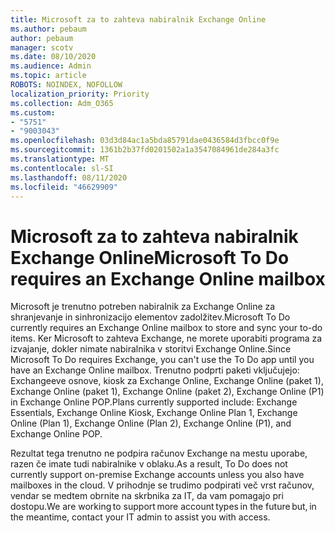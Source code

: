 ```yaml
---
title: Microsoft za to zahteva nabiralnik Exchange Online
ms.author: pebaum
author: pebaum
manager: scotv
ms.date: 08/10/2020
ms.audience: Admin
ms.topic: article
ROBOTS: NOINDEX, NOFOLLOW
localization_priority: Priority
ms.collection: Adm_O365
ms.custom:
- "5751"
- "9003043"
ms.openlocfilehash: 03d3d84ac1a5bda85791dae0436584d3fbcc0f9e
ms.sourcegitcommit: 1361b2b37fd0201502a1a3547084961de284a3fc
ms.translationtype: MT
ms.contentlocale: sl-SI
ms.lasthandoff: 08/11/2020
ms.locfileid: "46629909"
---
```

# <a name="microsoft-to-do-requires-an-exchange-online-mailbox"></a><span data-ttu-id="2d60e-102">Microsoft za to zahteva nabiralnik Exchange Online</span><span class="sxs-lookup"><span data-stu-id="2d60e-102">Microsoft To Do requires an Exchange Online mailbox</span></span>

<span data-ttu-id="2d60e-103">Microsoft je trenutno potreben nabiralnik za Exchange Online za shranjevanje in sinhronizacijo elementov zadolžitev.</span><span class="sxs-lookup"><span data-stu-id="2d60e-103">Microsoft To Do currently requires an Exchange Online mailbox to store and sync your to-do items.</span></span> <span data-ttu-id="2d60e-104">Ker Microsoft to zahteva Exchange, ne morete uporabiti programa za izvajanje, dokler nimate nabiralnika v storitvi Exchange Online.</span><span class="sxs-lookup"><span data-stu-id="2d60e-104">Since Microsoft To Do requires Exchange, you can't use the To Do app until you have an Exchange Online mailbox.</span></span> <span data-ttu-id="2d60e-105">Trenutno podprti paketi vključujejo: Exchangeeve osnove, kiosk za Exchange Online, Exchange Online (paket 1), Exchange Online (paket 1), Exchange Online (paket 2), Exchange Online (P1) in Exchange Online POP.</span><span class="sxs-lookup"><span data-stu-id="2d60e-105">Plans currently supported include: Exchange Essentials, Exchange Online Kiosk, Exchange Online Plan 1, Exchange Online (Plan 1), Exchange Online (Plan 2), Exchange Online (P1), and Exchange Online POP.</span></span>

<span data-ttu-id="2d60e-106">Rezultat tega trenutno ne podpira računov Exchange na mestu uporabe, razen če imate tudi nabiralnike v oblaku.</span><span class="sxs-lookup"><span data-stu-id="2d60e-106">As a result, To Do does not currently support on-premise Exchange accounts unless you also have mailboxes in the cloud.</span></span> <span data-ttu-id="2d60e-107">V prihodnje se trudimo podpirati več vrst računov, vendar se medtem obrnite na skrbnika za IT, da vam pomagajo pri dostopu.</span><span class="sxs-lookup"><span data-stu-id="2d60e-107">We are working to support more account types in the future but, in the meantime, contact your IT admin to assist you with access.</span></span>